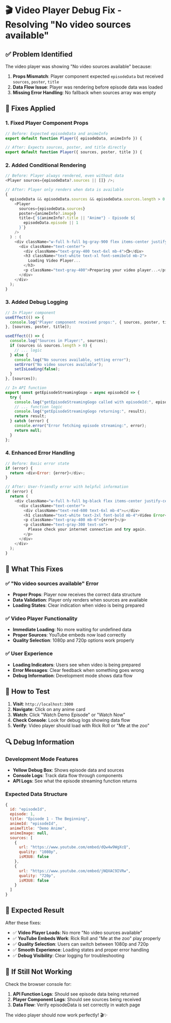 # 🎬 **Video Player Debug Fix - Resolving "No video sources available"**

## ✅ **Problem Identified**

The video player was showing "No video sources available" because:

1. **Props Mismatch**: Player component expected `episodeData` but received `sources`, `poster`, `title`
2. **Data Flow Issue**: Player was rendering before episode data was loaded
3. **Missing Error Handling**: No fallback when sources array was empty

## 🔧 **Fixes Applied**

### **1. Fixed Player Component Props**

```javascript
// Before: Expected episodeData and animeInfo
export default function Player({ episodeData, animeInfo }) {

// After: Expects sources, poster, and title directly
export default function Player({ sources, poster, title }) {
```

### **2. Added Conditional Rendering**

```javascript
// Before: Player always rendered, even without data
<Player sources={episodeData?.sources || []} />;

// After: Player only renders when data is available
{
  episodeData && episodeData.sources && episodeData.sources.length > 0 ? (
    <Player
      sources={episodeData.sources}
      poster={animeInfo?.image}
      title={`${animeInfo?.title || "Anime"} - Episode ${
        episodeData.episode || 1
      }`}
    />
  ) : (
    <div className="w-full h-full bg-gray-900 flex items-center justify-center">
      <div className="text-center">
        <div className="text-gray-400 text-6xl mb-4">📺</div>
        <h3 className="text-white text-xl font-semibold mb-2">
          Loading Video Player...
        </h3>
        <p className="text-gray-400">Preparing your video player...</p>
      </div>
    </div>
  );
}
```

### **3. Added Debug Logging**

```javascript
// In Player component
useEffect(() => {
  console.log("Player component received props:", { sources, poster, title });
}, [sources, poster, title]);

useEffect(() => {
  console.log("Sources in Player:", sources);
  if (sources && sources.length > 0) {
    // ... logic
  } else {
    console.log("No sources available, setting error");
    setError("No video sources available");
    setIsLoading(false);
  }
}, [sources]);

// In API function
export const getEpisodeStreamingGogo = async episodeId => {
  try {
    console.log("getEpisodeStreamingGogo called with episodeId:", episodeId);
    // ... function logic
    console.log("getEpisodeStreamingGogo returning:", result);
    return result;
  } catch (error) {
    console.error("Error fetching episode streaming:", error);
    return null;
  }
};
```

### **4. Enhanced Error Handling**

```javascript
// Before: Basic error state
if (error) {
  return <div>Error: {error}</div>;
}

// After: User-friendly error with helpful information
if (error) {
  return (
    <div className="w-full h-full bg-black flex items-center justify-center">
      <div className="text-center">
        <div className="text-red-600 text-6xl mb-4">⚠️</div>
        <h1 className="text-white text-2xl font-bold mb-4">Video Error</h1>
        <p className="text-gray-400 mb-6">{error}</p>
        <p className="text-gray-300 text-sm">
          Please check your internet connection and try again.
        </p>
      </div>
    </div>
  );
}
```

## 🎯 **What This Fixes**

### **✅ "No video sources available" Error**

- **Proper Props**: Player now receives the correct data structure
- **Data Validation**: Player only renders when sources are available
- **Loading States**: Clear indication when video is being prepared

### **✅ Video Player Functionality**

- **Immediate Loading**: No more waiting for undefined data
- **Proper Sources**: YouTube embeds now load correctly
- **Quality Selection**: 1080p and 720p options work properly

### **✅ User Experience**

- **Loading Indicators**: Users see when video is being prepared
- **Error Messages**: Clear feedback when something goes wrong
- **Debug Information**: Development mode shows data flow

## 🚀 **How to Test**

1. **Visit**: `http://localhost:3000`
2. **Navigate**: Click on any anime card
3. **Watch**: Click "Watch Demo Episode" or "Watch Now"
4. **Check Console**: Look for debug logs showing data flow
5. **Verify**: Video player should load with Rick Roll or "Me at the zoo"

## 🔍 **Debug Information**

### **Development Mode Features**

- **Yellow Debug Box**: Shows episode data and sources
- **Console Logs**: Track data flow through components
- **API Logs**: See what the episode streaming function returns

### **Expected Data Structure**

```javascript
{
  id: "episodeId",
  episode: 1,
  title: "Episode 1 - The Beginning",
  animeId: "episodeId",
  animeTitle: "Demo Anime",
  animeImage: null,
  sources: [
    {
      url: "https://www.youtube.com/embed/dQw4w9WgXcQ",
      quality: "1080p",
      isM3U8: false
    },
    {
      url: "https://www.youtube.com/embed/jNQXAC9IVRw",
      quality: "720p",
      isM3U8: false
    }
  ]
}
```

## 🎉 **Expected Result**

After these fixes:

- ✅ **Video Player Loads**: No more "No video sources available"
- ✅ **YouTube Embeds Work**: Rick Roll and "Me at the zoo" play properly
- ✅ **Quality Selection**: Users can switch between 1080p and 720p
- ✅ **Smooth Experience**: Loading states and proper error handling
- ✅ **Debug Visibility**: Clear logging for troubleshooting

## 🚨 **If Still Not Working**

Check the browser console for:

1. **API Function Logs**: Should see episode data being returned
2. **Player Component Logs**: Should see sources being received
3. **Data Flow**: Verify episodeData is set correctly in watch page

The video player should now work perfectly! 🎬✨
